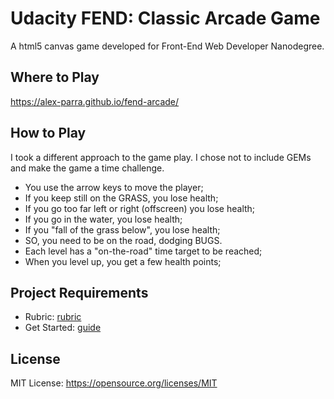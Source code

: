 # Udacity FEND: Classic Arcade Game
A html5 canvas game developed for Front-End Web Developer Nanodegree.

## Where to Play
https://alex-parra.github.io/fend-arcade/

## How to Play
I took a different approach to the game play. I chose not to include GEMs and make the game a time challenge.
- You use the arrow keys to move the player;
- If you keep still on the GRASS, you lose health;
- If you go too far left or right (offscreen) you lose health;
- If you go in the water, you lose health;
- If you "fall of the grass below", you lose health;
- SO, you need to be on the road, dodging BUGS.
- Each level has a "on-the-road" time target to be reached;
- When you level up, you get a few health points;

## Project Requirements
- Rubric: [rubric](https://review.udacity.com/#!/projects/2696458597/rubric)
- Get Started: [guide](https://docs.google.com/document/d/1v01aScPjSWCCWQLIpFqvg3-vXLH2e8_SZQKC8jNO0Dc/pub?embedded=true)

## License
MIT License: https://opensource.org/licenses/MIT